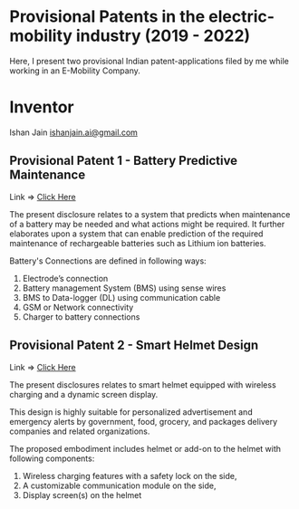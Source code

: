 # Provisional Patents in the electric-mobility industry (2019 - 2022) 
Here, I present two provisional Indian patent-applications filed by me while working in an E-Mobility Company.

# Inventor
Ishan Jain
ishanjain.ai@gmail.com


## Provisional Patent 1 - Battery Predictive Maintenance 

Link => [Click Here](https://github.com/IshanJainAI/ML-AI-for-Automotive-Electric-Mobility/tree/main/Provisional%20Patents/Provisional%20Patent%201%20-%20Battery%20Predictive%20Maintenance)


The present disclosure relates to a system that predicts when maintenance of a battery may be needed and what actions might be required. 
It further elaborates upon a system that can enable prediction of the required maintenance of rechargeable batteries such as Lithium ion batteries. 

Battery's Connections are defined in following ways: 
1. Electrode’s connection
2. Battery management System (BMS) using sense wires
3. BMS to Data-logger (DL) using communication cable
4. GSM or Network connectivity
5. Charger to battery connections 


## Provisional Patent 2 - Smart Helmet Design
Link => [Click Here](https://github.com/IshanJainAI/ML-AI-for-Automotive-Electric-Mobility/tree/main/Provisional%20Patents/Provisional%20Patent%202%20-%20Smart%20Helmet%20Design)

The present disclosures relates to smart helmet equipped with wireless charging and a dynamic screen display. 

This design is highly suitable for personalized advertisement and emergency alerts by government, food, grocery, and packages delivery companies and related organizations. 

The proposed embodiment includes helmet or add-on to the helmet with following components: 
1. Wireless charging features with a safety lock on the side, 
2. A customizable communication module on the side,
3. Display screen(s) on the helmet
